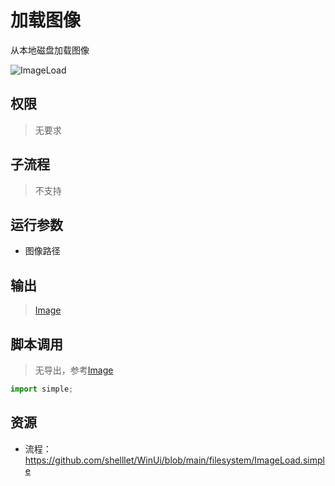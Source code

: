 # 加载图像 
从本地磁盘加载图像

![ImageLoad](./images/05.png ':size=90%')

## 权限
> 无要求

## 子流程
> 不支持


## 运行参数

* 图像路径


## 输出

> [Image](./types/Image.md)    


## 脚本调用
>   无导出，参考[Image](./types/Image.md)
```python
import simple;

```

## 资源

* 流程：https://github.com/shelllet/WinUi/blob/main/filesystem/ImageLoad.simple



